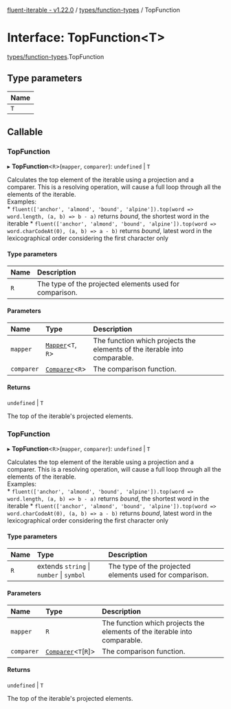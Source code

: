 [fluent-iterable - v1.22.0](../README.md) / [types/function-types](../modules/types_function_types.md) / TopFunction

# Interface: TopFunction<T\>

[types/function-types](../modules/types_function_types.md).TopFunction

## Type parameters

| Name |
| :------ |
| `T` |

## Callable

### TopFunction

▸ **TopFunction**<`R`\>(`mapper`, `comparer`): `undefined` \| `T`

Calculates the top element of the iterable using a projection and a comparer. This is a resolving operation, will cause a full loop through all the elements of the iterable.<br>
  Examples:<br>
    * `fluent(['anchor', 'almond', 'bound', 'alpine']).top(word => word.length, (a, b) => b - a)` returns *bound*, the shortest word in the iterable
    * `fluent(['anchor', 'almond', 'bound', 'alpine']).top(word => word.charCodeAt(0), (a, b) => a - b)` returns *bound*, latest word in the lexicographical order considering the first character only

#### Type parameters

| Name | Description |
| :------ | :------ |
| `R` | The type of the projected elements used for comparison. |

#### Parameters

| Name | Type | Description |
| :------ | :------ | :------ |
| `mapper` | [`Mapper`](index.Mapper.md)<`T`, `R`\> | The function which projects the elements of the iterable into comparable. |
| `comparer` | [`Comparer`](index.Comparer.md)<`R`\> | The comparison function. |

#### Returns

`undefined` \| `T`

The top of the iterable's projected elements.

### TopFunction

▸ **TopFunction**<`R`\>(`mapper`, `comparer`): `undefined` \| `T`

Calculates the top element of the iterable using a projection and a comparer. This is a resolving operation, will cause a full loop through all the elements of the iterable.<br>
  Examples:<br>
    * `fluent(['anchor', 'almond', 'bound', 'alpine']).top(word => word.length, (a, b) => b - a)` returns *bound*, the shortest word in the iterable
    * `fluent(['anchor', 'almond', 'bound', 'alpine']).top(word => word.charCodeAt(0), (a, b) => a - b)` returns *bound*, latest word in the lexicographical order considering the first character only

#### Type parameters

| Name | Type | Description |
| :------ | :------ | :------ |
| `R` | extends `string` \| `number` \| `symbol` | The type of the projected elements used for comparison. |

#### Parameters

| Name | Type | Description |
| :------ | :------ | :------ |
| `mapper` | `R` | The function which projects the elements of the iterable into comparable. |
| `comparer` | [`Comparer`](index.Comparer.md)<`T`[`R`]\> | The comparison function. |

#### Returns

`undefined` \| `T`

The top of the iterable's projected elements.
